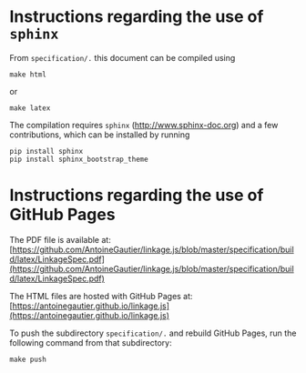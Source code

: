 # Instructions regarding the use of `sphinx`

From `specification/.` this document can be compiled  using

```
make html
```
or
```
make latex
```

The compilation requires `sphinx` (http://www.sphinx-doc.org) and a few contributions, which can be installed by running

```
pip install sphinx
pip install sphinx_bootstrap_theme
```

# Instructions regarding the use of GitHub Pages

The PDF file is available at:
[https://github.com/AntoineGautier/linkage.js/blob/master/specification/build/latex/LinkageSpec.pdf](https://github.com/AntoineGautier/linkage.js/blob/master/specification/build/latex/LinkageSpec.pdf)

The HTML files are hosted with GitHub Pages at:
[https://antoinegautier.github.io/linkage.js](https://antoinegautier.github.io/linkage.js)

To push the subdirectory `specification/.` and rebuild GitHub Pages, run the following command from that subdirectory:

```
make push
```
